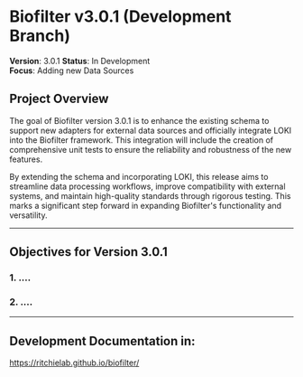 # Biofilter v3.0.1 (Development Branch)

**Version**: 3.0.1
**Status**: In Development  
**Focus**: Adding new Data Sources

## Project Overview

The goal of Biofilter version 3.0.1 is to enhance the existing schema to support new adapters for external data sources and officially integrate LOKI into the Biofilter framework. This integration will include the creation of comprehensive unit tests to ensure the reliability and robustness of the new features.

By extending the schema and incorporating LOKI, this release aims to streamline data processing workflows, improve compatibility with external systems, and maintain high-quality standards through rigorous testing. This marks a significant step forward in expanding Biofilter's functionality and versatility.

---

## Objectives for Version 3.0.1

### 1. ....

### 2. ....

---

## Development Documentation in:

https://ritchielab.github.io/biofilter/